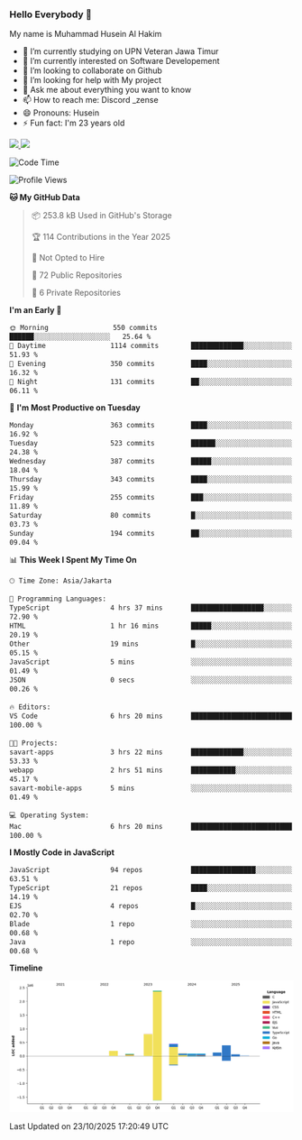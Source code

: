 ### Hello Everybody 👋

My name is Muhammad Husein Al Hakim

- 🔭 I’m currently studying on UPN Veteran Jawa Timur
- 🌱 I’m currently interested on Software Developement
- 👯 I’m looking to collaborate on Github
- 🤔 I’m looking for help with My project
- 💬 Ask me about everything you want to know
- 📫 How to reach me: Discord _zense
- 😄 Pronouns: Husein
- ⚡ Fun fact: I'm 23 years old

<p align="left">
<a href="https://github.com/huseinhq">
  <img height="180em" src="https://github-readme-stats-eight-theta.vercel.app/api?username=huseinhq&show_icons=true&theme=algolia&include_all_commits=true&count_private=true"/>
  <img height="180em" src="https://github-readme-stats-eight-theta.vercel.app/api/top-langs/?username=huseinhq&layout=compact&langs_count=8&theme=algolia"/>
</a>
</p>

<!--START_SECTION:waka-->
![Code Time](http://img.shields.io/badge/Code%20Time-2%2C744%20hrs%2040%20mins-blue)

![Profile Views](http://img.shields.io/badge/Profile%20Views-0-blue)

**🐱 My GitHub Data** 

> 📦 253.8 kB Used in GitHub's Storage 
 > 
> 🏆 114 Contributions in the Year 2025
 > 
> 🚫 Not Opted to Hire
 > 
> 📜 72 Public Repositories 
 > 
> 🔑 6 Private Repositories 
 > 
**I'm an Early 🐤** 

```text
🌞 Morning                550 commits         ██████░░░░░░░░░░░░░░░░░░░   25.64 % 
🌆 Daytime                1114 commits        █████████████░░░░░░░░░░░░   51.93 % 
🌃 Evening                350 commits         ████░░░░░░░░░░░░░░░░░░░░░   16.32 % 
🌙 Night                  131 commits         ██░░░░░░░░░░░░░░░░░░░░░░░   06.11 % 
```
📅 **I'm Most Productive on Tuesday** 

```text
Monday                   363 commits         ████░░░░░░░░░░░░░░░░░░░░░   16.92 % 
Tuesday                  523 commits         ██████░░░░░░░░░░░░░░░░░░░   24.38 % 
Wednesday                387 commits         █████░░░░░░░░░░░░░░░░░░░░   18.04 % 
Thursday                 343 commits         ████░░░░░░░░░░░░░░░░░░░░░   15.99 % 
Friday                   255 commits         ███░░░░░░░░░░░░░░░░░░░░░░   11.89 % 
Saturday                 80 commits          █░░░░░░░░░░░░░░░░░░░░░░░░   03.73 % 
Sunday                   194 commits         ██░░░░░░░░░░░░░░░░░░░░░░░   09.04 % 
```


📊 **This Week I Spent My Time On** 

```text
🕑︎ Time Zone: Asia/Jakarta

💬 Programming Languages: 
TypeScript               4 hrs 37 mins       ██████████████████░░░░░░░   72.90 % 
HTML                     1 hr 16 mins        █████░░░░░░░░░░░░░░░░░░░░   20.19 % 
Other                    19 mins             █░░░░░░░░░░░░░░░░░░░░░░░░   05.15 % 
JavaScript               5 mins              ░░░░░░░░░░░░░░░░░░░░░░░░░   01.49 % 
JSON                     0 secs              ░░░░░░░░░░░░░░░░░░░░░░░░░   00.26 % 

🔥 Editors: 
VS Code                  6 hrs 20 mins       █████████████████████████   100.00 % 

🐱‍💻 Projects: 
savart-apps              3 hrs 22 mins       █████████████░░░░░░░░░░░░   53.33 % 
webapp                   2 hrs 51 mins       ███████████░░░░░░░░░░░░░░   45.17 % 
savart-mobile-apps       5 mins              ░░░░░░░░░░░░░░░░░░░░░░░░░   01.49 % 

💻 Operating System: 
Mac                      6 hrs 20 mins       █████████████████████████   100.00 % 
```

**I Mostly Code in JavaScript** 

```text
JavaScript               94 repos            ████████████████░░░░░░░░░   63.51 % 
TypeScript               21 repos            ████░░░░░░░░░░░░░░░░░░░░░   14.19 % 
EJS                      4 repos             █░░░░░░░░░░░░░░░░░░░░░░░░   02.70 % 
Blade                    1 repo              ░░░░░░░░░░░░░░░░░░░░░░░░░   00.68 % 
Java                     1 repo              ░░░░░░░░░░░░░░░░░░░░░░░░░   00.68 % 
```



**Timeline**

![Lines of Code chart](https://raw.githubusercontent.com/HuseinHQ/HuseinHQ/main/assets/bar_graph.png)


 Last Updated on 23/10/2025 17:20:49 UTC
<!--END_SECTION:waka-->
